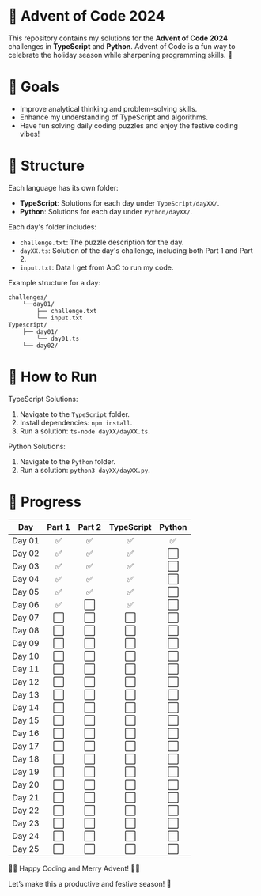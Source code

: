 # 🎄 Advent of Code 2024

This repository contains my solutions for the **Advent of Code 2024** challenges in **TypeScript** and **Python**.
Advent of Code is a fun way to celebrate the holiday season while sharpening programming skills. 🎁

# 🎯 Goals

- Improve analytical thinking and problem-solving skills.
- Enhance my understanding of TypeScript and algorithms.
- Have fun solving daily coding puzzles and enjoy the festive coding vibes!

# 📂 Structure

Each language has its own folder:

- **TypeScript**: Solutions for each day under `TypeScript/dayXX/`.
- **Python**: Solutions for each day under `Python/dayXX/`.

Each day's folder includes:

- `challenge.txt`: The puzzle description for the day.
- `dayXX.ts`: Solution of the day's challenge, including both Part 1 and Part 2.
- `input.txt`: Data I get from AoC to run my code.

Example structure for a day:

    challenges/
        └──day01/
            ├── challenge.txt
            └── input.txt
    Typescript/
        ├── day01/
            └── day01.ts
        └── day02/

# 🚀 How to Run

TypeScript Solutions:

1. Navigate to the `TypeScript` folder.
2. Install dependencies: `npm install`.
3. Run a solution: `ts-node dayXX/dayXX.ts`.

Python Solutions:

1. Navigate to the `Python` folder.
2. Run a solution: `python3 dayXX/dayXX.py`.

# 🌟 Progress

| Day    | Part 1 | Part 2 | TypeScript | Python |
| ------ | :----: | :----: | :--------: | :----: |
| Day 01 |   ✅   |   ✅   |     ✅     |   ✅   |
| Day 02 |   ✅   |   ✅   |     ✅     |   ⬜   |
| Day 03 |   ✅   |   ✅   |     ✅     |   ⬜   |
| Day 04 |   ✅   |   ✅   |     ✅     |   ⬜   |
| Day 05 |   ✅   |   ✅   |     ✅     |   ⬜   |
| Day 06 |   ✅   |   ⬜   |     ✅     |   ⬜   |
| Day 07 |   ⬜   |   ⬜   |     ⬜     |   ⬜   |
| Day 08 |   ⬜   |   ⬜   |     ⬜     |   ⬜   |
| Day 09 |   ⬜   |   ⬜   |     ⬜     |   ⬜   |
| Day 10 |   ⬜   |   ⬜   |     ⬜     |   ⬜   |
| Day 11 |   ⬜   |   ⬜   |     ⬜     |   ⬜   |
| Day 12 |   ⬜   |   ⬜   |     ⬜     |   ⬜   |
| Day 13 |   ⬜   |   ⬜   |     ⬜     |   ⬜   |
| Day 14 |   ⬜   |   ⬜   |     ⬜     |   ⬜   |
| Day 15 |   ⬜   |   ⬜   |     ⬜     |   ⬜   |
| Day 16 |   ⬜   |   ⬜   |     ⬜     |   ⬜   |
| Day 17 |   ⬜   |   ⬜   |     ⬜     |   ⬜   |
| Day 18 |   ⬜   |   ⬜   |     ⬜     |   ⬜   |
| Day 19 |   ⬜   |   ⬜   |     ⬜     |   ⬜   |
| Day 20 |   ⬜   |   ⬜   |     ⬜     |   ⬜   |
| Day 21 |   ⬜   |   ⬜   |     ⬜     |   ⬜   |
| Day 22 |   ⬜   |   ⬜   |     ⬜     |   ⬜   |
| Day 23 |   ⬜   |   ⬜   |     ⬜     |   ⬜   |
| Day 24 |   ⬜   |   ⬜   |     ⬜     |   ⬜   |
| Day 25 |   ⬜   |   ⬜   |     ⬜     |   ⬜   |

🎅🎄 Happy Coding and Merry Advent! 🎄✨

Let’s make this a productive and festive season! 🎁
